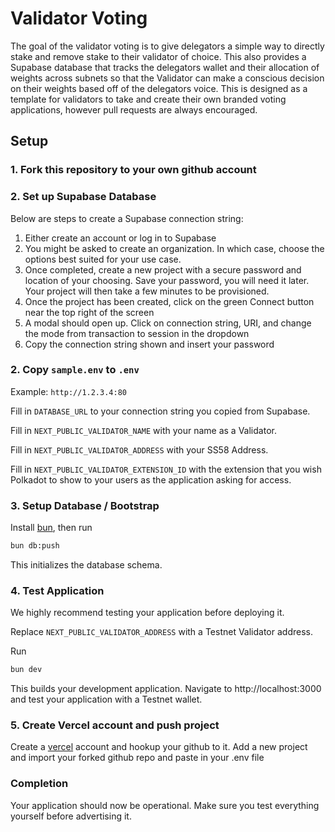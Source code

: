 # Validator Voting

The goal of the validator voting is to give delegators a simple way to directly
stake and remove stake to their validator of choice. This also provides a Supabase database
that tracks the delegators wallet and their allocation of weights across subnets so that
the Validator can make a conscious decision on their weights based off of the delegators voice. 
This is designed as a template for validators to take and create their own branded voting applications, 
however pull requests are always encouraged.

## Setup

### 1. Fork this repository to your own github account

### 2. Set up Supabase Database

Below are steps to create a Supabase connection string:

1. Either create an account or log in to Supabase
1. You might be asked to create an organization. In which case, choose the options best suited for your use case.
1. Once completed, create a new project with a secure password and location of your choosing. Save your password, you will need it later. Your project will then take a few minutes to be provisioned.
1. Once the project has been created, click on the green Connect button near the top right of the screen
1. A modal should open up. Click on connection string, URI, and change the mode from transaction to session in the dropdown
1. Copy the connection string shown and insert your password

### 2. Copy `sample.env` to `.env`

Example: `http://1.2.3.4:80`

Fill in `DATABASE_URL` to your connection string you copied from Supabase.

Fill in `NEXT_PUBLIC_VALIDATOR_NAME` with your name as a Validator.

Fill in `NEXT_PUBLIC_VALIDATOR_ADDRESS` with your SS58 Address.

Fill in `NEXT_PUBLIC_VALIDATOR_EXTENSION_ID` with the extension that you wish Polkadot to show to your users as the application asking for access.

### 3. Setup Database / Bootstrap

Install [bun](https://bun.sh/), then run

```sh
bun db:push
```

This initializes the database schema.

### 4. Test Application

We highly recommend testing your application before deploying it. 

Replace `NEXT_PUBLIC_VALIDATOR_ADDRESS` with a Testnet Validator address.

Run 
```sh
bun dev
```

This builds your development application. Navigate to http://localhost:3000 and test your application with a Testnet wallet.

### 5. Create Vercel account and push project

Create a [vercel](https://vercel.com/) account and hookup your github to it. Add
a new project and import your forked github repo and paste in your .env file

### Completion

Your application should now be operational. Make sure you test everything yourself
before advertising it.
